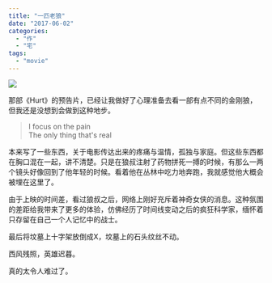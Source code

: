 ```yaml
---
title: "一匹老狼"
date: "2017-06-02"
categories: 
  - "作"
  - "宅"
tags: 
  - "movie"
---
```


![](https://i2.wp.com/tva1.sinaimg.cn/large/006tNc79gy1fg72kn5x8fj30go0b1my5.jpg?ssl=1)

那部《Hurt》的预告片，已经让我做好了心理准备去看一部有点不同的金刚狼，但我还是没想到会做到这种地步。

> I focus on the pain  
> The only thing that's real

本来写了一些东西，关于电影传达出来的疼痛与温情，孤独与家庭。但这些东西都在胸口混在一起，讲不清楚。只是在狼叔注射了药物拼死一搏的时候，有那么一两个镜头好像回到了他年轻的时候。看着他在丛林中吃力地奔跑，我就感觉他大概会被埋在这里了。

由于上映的时间差，看过狼叔之后，网络上刚好充斥着神奇女侠的消息。这种氛围的差距给我带来了更多的体验，仿佛经历了时间线变动之后的疯狂科学家，缅怀着只存留在自己一个人记忆中的战士。

最后将坟墓上十字架放倒成X，坟墓上的石头纹丝不动。

西风残照，英雄迟暮。

真的太令人难过了。
